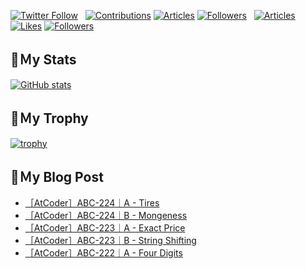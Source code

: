 [![Twitter Follow](https://img.shields.io/twitter/follow/hyperdb?label=twitter&logo=twitter&style=plastic)](https://twitter.com/hyperdb)
&nbsp;
[![Contributions](https://badgen.org/img/qiita/hyperdb/contributions?style=plastic)](https://qiita.com/hyperdb)
[![Articles](https://badgen.org/img/qiita/hyperdb/articles?style=plastic)](https://qiita.com/hyperdb)
[![Followers](https://badgen.org/img/qiita/hyperdb/followers?style=plastic)](https://qiita.com/hyperdb)
&nbsp;
[![Articles](https://badgen.org/img/zenn/hyperdb/articles)](https://zenn.dev/hyperdb)
[![Likes](https://badgen.org/img/zenn/hyperdb/likes?style=plastic)](https://zenn.dev/hyperdb)
[![Followers](https://badgen.org/img/zenn/hyperdb/followers?style=plastic)](https://zenn.dev/hyperdb)

## 🔖Ｍy Stats

[![GitHub stats](https://github-readme-stats-eight-theta.vercel.app/api?username=hyperdb&theme=radical&count_private=true&show_icons=true)](https://github.com/anuraghazra/github-readme-stats)

## 🔖Ｍy Trophy

[![trophy](https://github-profile-trophy.vercel.app/?username=hyperdb&theme=onedark)](https://github.com/ryo-ma/github-profile-trophy)

## 🔖Ｍy Blog Post

<!-- BLOG-POST-LIST:START -->
- [［AtCoder］ABC-224｜A - Tires](https://zenn.dev/hyperdb/articles/e3722c9af92207)
- [［AtCoder］ABC-224｜B - Mongeness](https://zenn.dev/hyperdb/articles/7c8269e598d801)
- [［AtCoder］ABC-223｜A - Exact Price](https://zenn.dev/hyperdb/articles/c49158fcdeaee2)
- [［AtCoder］ABC-223｜B - String Shifting](https://zenn.dev/hyperdb/articles/3342a2028ee5aa)
- [［AtCoder］ABC-222｜A - Four Digits](https://zenn.dev/hyperdb/articles/c6be983556aaae)
<!-- BLOG-POST-LIST:END -->
